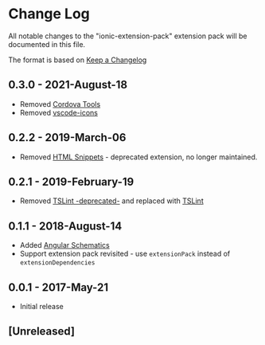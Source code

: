 # Change Log
All notable changes to the "ionic-extension-pack" extension pack will be documented in this file.

The format is based on [Keep a Changelog](http://keepachangelog.com/en/1.0.0/)

## 0.3.0 - 2021-August-18
- Removed [Cordova Tools](https://marketplace.visualstudio.com/items?itemName=vsmobile.cordova-tools)
- Removed [vscode-icons](https://marketplace.visualstudio.com/items?itemName=robertohuertasm.vscode-icons)

## 0.2.2 - 2019-March-06
- Removed [HTML Snippets](https://marketplace.visualstudio.com/items?itemName=abusaidm.html-snippets) - deprecated extension, no longer maintained.

## 0.2.1 - 2019-February-19
- Removed [TSLint -deprecated-](https://marketplace.visualstudio.com/items?itemName=eg2.tslint) and replaced with [TSLint](https://marketplace.visualstudio.com/items?itemName=ms-vscode.vscode-typescript-tslint-plugin)

## 0.1.1 - 2018-August-14
- Added [Angular Schematics](https://marketplace.visualstudio.com/items?itemName=cyrilletuzi.angular-schematics)
- Support extension pack revisited - use `extensionPack` instead of `extensionDependencies`

## 0.0.1 - 2017-May-21
- Initial release

## [Unreleased]

